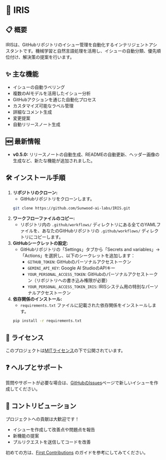 # 🚀 IRIS

## 📋 概要

IRISは、GitHubリポジトリのイシュー管理を自動化するインテリジェントアシスタントです。機械学習と自然言語処理を活用し、イシューの自動分類、優先順位付け、解決策の提案を行います。

## ✨ 主な機能

- イシューの自動ラベリング
- 複数のAIモデルを活用したイシュー分析
- GitHubアクションを通じた自動化プロセス
- カスタマイズ可能なラベル管理
- 詳細なコメント生成
- 変更提案
- 自動リリースノート生成

## 🆕 最新情報

- **v0.5.0:** リリースノートの自動生成、READMEの自動更新、ヘッダー画像の生成など、新たな機能が追加されました。

## 🛠️ インストール手順

1. **リポジトリのクローン:**
   - GitHubリポジトリをクローンします。
   ```bash
   git clone https://github.com/Sunwood-ai-labs/IRIS.git
   ```
2. **ワークフローファイルのコピー:**
   - リポジトリ内の `.github/workflows/` ディレクトリにある全てのYAMLファイルを、あなたのGitHubリポジトリの `.github/workflows/` ディレクトリにコピーします。
3. **GitHubシークレットの設定:**
   - GitHubリポジトリの「Settings」タブから「Secrets and variables」→「Actions」を選択し、以下のシークレットを追加します：
     - `GITHUB_TOKEN`: GitHubのパーソナルアクセストークン
     - `GEMINI_API_KEY`: Google AI StudioのAPIキー
     - `YOUR_PERSONAL_ACCESS_TOKEN`: GitHubのパーソナルアクセストークン（リポジトリへの書き込み権限が必要）
     - `YOUR_PERSONAL_ACCESS_TOKEN_IRIS`: IRISシステム用の特別なパーソナルアクセストークン
4. **依存関係のインストール:**
   - `requirements.txt` ファイルに記載された依存関係をインストールします。
   ```bash
   pip install -r requirements.txt
   ```

## 📄 ライセンス

このプロジェクトは[MITライセンス](LICENSE)の下で公開されています。

## ❓ ヘルプとサポート

質問やサポートが必要な場合は、[GitHubのIssues](https://github.com/Sunwood-ai-labs/IRIS/issues)ページで新しいイシューを作成してください。

## 🤝 コントリビューション

プロジェクトへの貢献は大歓迎です！

- イシューを作成して改善点や問題点を報告
- 新機能の提案
- プルリクエストを送信してコードを改善

初めての方は、[First Contributions](https://github.com/firstcontributions/first-contributions) のガイドを参考にしてみてください。